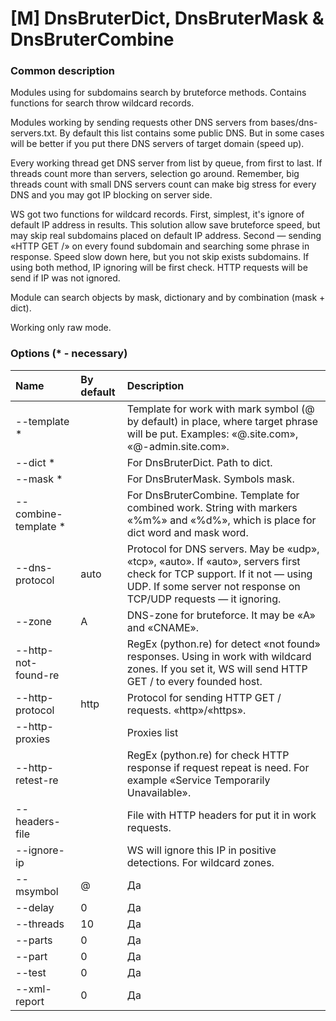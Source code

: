 # \[M\] DnsBruterDict, DnsBruterMask & DnsBruterCombine

### Common description

Modules using for subdomains search by bruteforce methods. Contains functions for search throw wildcard records.

Modules working by sending requests other DNS servers from bases/dns-servers.txt. By default this list contains some public DNS. But in some cases will be better if you put there DNS servers of target domain \(speed up\).

Every working thread get DNS server from list by queue, from first to last. If threads count more than servers, selection go around. Remember, big threads count with small DNS servers count can make big stress for every DNS and you may got IP blocking on server side.

WS got two functions for wildcard records. First, simplest, it's ignore of default IP address in results. This solution allow save bruteforce speed, but may skip real subdomains placed on default IP address. Second — sending «HTTP GET /» on every found subdomain and searching some phrase in response. Speed slow down here, but you not skip exists subdomains. If using both method, IP ignoring will be first check. HTTP requests will be send if IP was not ignored.

Module can search objects by mask, dictionary and by combination \(mask + dict\).

Working only raw mode.

### Options \(\* - necessary\)

| Name | By default | Description |
| :--- | :--- | :--- |
| --template \* |  | Template for work with mark symbol (@ by default) in place, where target phrase will be put. Examples:  «@.site.com», «@-admin.site.com». |
| --dict \* |  | For DnsBruterDict. Path to dict. |
| --mask \* |  | For DnsBruterMask. Symbols mask. |
| --combine-template \* |  | For DnsBruterCombine. Template for combined work. String with markers «%m%» and «%d%», which is place for dict word and mask word. |
| --dns-protocol | auto | Protocol for DNS servers. May be «udp», «tcp», «auto». If «auto», servers first check for TCP support. If it not — using UDP. If some server not response on TCP/UDP requests — it ignoring. |
| --zone | A | DNS-zone for bruteforce. It may be «А» and «CNAME». |
| --http-not-found-re |  | RegEx (python.re) for detect «not found» responses. Using in work with wildcard zones. If you set it, WS will send HTTP GET / to every founded host. |
| --http-protocol | http | Protocol for sending HTTP GET / requests. «http»/«https». |
| --http-proxies |  | Proxies list |
| --http-retest-re |  | RegEx (python.re) for check HTTP response if request repeat is need. For example «Service Temporarily Unavailable». |
| --headers-file |  | File with HTTP headers for put it in work requests. |
| --ignore-ip |  | WS will ignore this IP in positive detections. For wildcard zones. |
| --msymbol | @ | Да | Да | Mark symbol for search template (--template) |
| --delay | 0 | Да | Да | Delay in seconds  between requests. It`s options not for all threads together, it`s for every thread separately. |
| --threads | 10 | Да | Да | Work threads count. |
| --parts | 0 | Да | Да | Split on X parts target dict or mask. |
| --part | 0 | Да | Да | Which part number we using in work? |
| --test | 0 | Да | Да | Test mode enable |
| --xml-report | 0 | Да | Да | Path to save xml-report |


